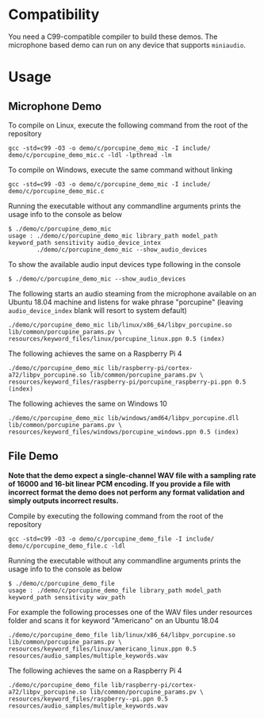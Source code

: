 # Compatibility

You need a C99-compatible compiler to build these demos. The microphone based demo can run on
any device that supports `miniaudio`.

# Usage

## Microphone Demo

To compile on Linux, execute the following command from the root of the repository

```console
gcc -std=c99 -O3 -o demo/c/porcupine_demo_mic -I include/ demo/c/porcupine_demo_mic.c -ldl -lpthread -lm
```

To compile on Windows, execute the same command without linking

```console
gcc -std=c99 -O3 -o demo/c/porcupine_demo_mic -I include/ demo/c/porcupine_demo_mic.c
```

Running the executable without any commandline arguments prints the usage info to the console as below

```console
$ ./demo/c/porcupine_demo_mic 
usage : ./demo/c/porcupine_demo_mic library_path model_path keyword_path sensitivity audio_device_intex
        ./demo/c/porcupine_demo_mic --show_audio_devices
```

To show the available audio input devices type following in the console
```console
$ ./demo/c/porcupine_demo_mic --show_audio_devices
```

The following starts an audio steaming from the microphone available on an Ubuntu 18.04 machine and listens for wake phrase
"porcupine" (leaving `audio_device_index` blank will resort to system default)

```console
./demo/c/porcupine_demo_mic lib/linux/x86_64/libpv_porcupine.so lib/common/porcupine_params.pv \
resources/keyword_files/linux/porcupine_linux.ppn 0.5 (index)
```

The following achieves the same on a Raspberry Pi 4

```console
./demo/c/porcupine_demo_mic lib/raspberry-pi/cortex-a72/libpv_porcupine.so lib/common/porcupine_params.pv \
resources/keyword_files/raspberry-pi/porcupine_raspberry-pi.ppn 0.5 (index)
```

The following achieves the same on Windows 10

```console
./demo/c/porcupine_demo_mic lib/windows/amd64/libpv_porcupine.dll lib/common/porcupine_params.pv \
resources/keyword_files/windows/porcupine_windows.ppn 0.5 (index)
```

## File Demo

**Note that the demo expect a single-channel WAV file with a sampling rate of 16000 and 16-bit linear PCM encoding. If you
provide a file with incorrect format the demo does not perform any format validation and simply outputs incorrect results.**

Compile by executing the following command from the root of the repository

```console
gcc -std=c99 -O3 -o demo/c/porcupine_demo_file -I include/ demo/c/porcupine_demo_file.c -ldl
```

Running the executable without any commandline arguments prints the usage info to the console as below

```console
$ ./demo/c/porcupine_demo_file
usage : ./demo/c/porcupine_demo_file library_path model_path keyword_path sensitivity wav_path
```

For example the following processes one of the WAV files under resources folder and scans it for keyword "Americano" on 
an Ubuntu 18.04

```console
./demo/c/porcupine_demo_file lib/linux/x86_64/libpv_porcupine.so lib/common/porcupine_params.pv \
resources/keyword_files/linux/americano_linux.ppn 0.5 resources/audio_samples/multiple_keywords.wav 
```

The following achieves the same on a Raspberry Pi 4

```console
./demo/c/porcupine_demo_file lib/raspberry-pi/cortex-a72/libpv_porcupine.so lib/common/porcupine_params.pv \
resources/keyword_files/raspberry--pi.ppn 0.5 resources/audio_samples/multiple_keywords.wav
```
